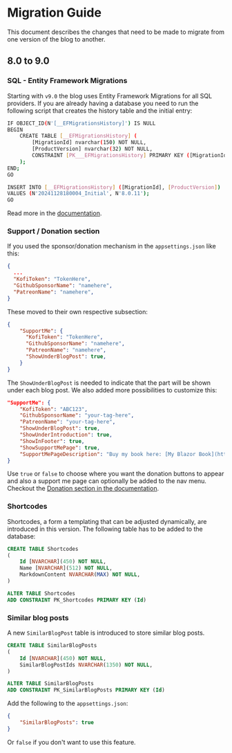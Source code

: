 # Migration Guide
This document describes the changes that need to be made to migrate from one version of the blog to another.

## 8.0 to 9.0

### SQL - Entity Framework Migrations

Starting with `v9.0` the blog uses Entity Framework Migrations for all SQL providers. If you are already having a database you need to run the following script that creates the history table and the initial entry:
```bash
IF OBJECT_ID(N'[__EFMigrationsHistory]') IS NULL
BEGIN
    CREATE TABLE [__EFMigrationsHistory] (
        [MigrationId] nvarchar(150) NOT NULL,
        [ProductVersion] nvarchar(32) NOT NULL,
        CONSTRAINT [PK___EFMigrationsHistory] PRIMARY KEY ([MigrationId])
    );
END;
GO

INSERT INTO [__EFMigrationsHistory] ([MigrationId], [ProductVersion])
VALUES (N'20241128180004_Initial', N'8.0.11');
GO
```

Read more in the [documentation](docs/Storage/Readme.md).

### Support / Donation section
If you used the sponsor/donation mechanism in the `appsettings.json` like this:
```json
{
  ...
  "KofiToken": "TokenHere",
  "GithubSponsorName": "namehere",
  "PatreonName": "namehere",
}
```

These moved to their own respective subsection:
```json
{
	"SupportMe": {
	  "KofiToken": "TokenHere",
      "GithubSponsorName": "namehere",
      "PatreonName": "namehere",
	  "ShowUnderBlogPost": true,
	}
}
```

The `ShowUnderBlogPost` is needed to indicate that the part will be shown under each blog post. We also added more possibilities to customize this:

```json
"SupportMe": {
	"KofiToken": "ABC123",
	"GithubSponsorName": "your-tag-here",
	"PatreonName": "your-tag-here",
	"ShowUnderBlogPost": true,
	"ShowUnderIntroduction": true,
	"ShowInFooter": true,
	"ShowSupportMePage": true,
	"SupportMePageDescription": "Buy my book here: [My Blazor Book](https://google.com) or please contribute to my open-source project here: [My Awesome Repo](https://github.com) . This can be **markdown**."
}
```

Use `true` or `false` to choose where you want the donation buttons to appear and also a support me page can optionally be added to the nav menu. Checkout the [Donation section in the documentation](docs/Donations/Readme.md).

### Shortcodes
Shortcodes, a form a templating that can be adjusted dynamically, are introduced in this version. The following table has to be added to the database:

```sql
CREATE TABLE Shortcodes
(
	Id [NVARCHAR](450) NOT NULL,
	Name [NVARCHAR](512) NOT NULL,
	MarkdownContent NVARCHAR(MAX) NOT NULL,
)

ALTER TABLE Shortcodes
ADD CONSTRAINT PK_Shortcodes PRIMARY KEY (Id)
```

### Similar blog posts

A new `SimilarBlogPost` table is introduced to store similar blog posts.

```sql
CREATE TABLE SimilarBlogPosts
(
	Id [NVARCHAR](450) NOT NULL,
	SimilarBlogPostIds NVARCHAR(1350) NOT NULL,
)

ALTER TABLE SimilarBlogPosts
ADD CONSTRAINT PK_SimilarBlogPosts PRIMARY KEY (Id)
```

Add the following to the `appsettings.json`:

```json
{
	"SimilarBlogPosts": true
}
```

Or `false` if you don't want to use this feature.
